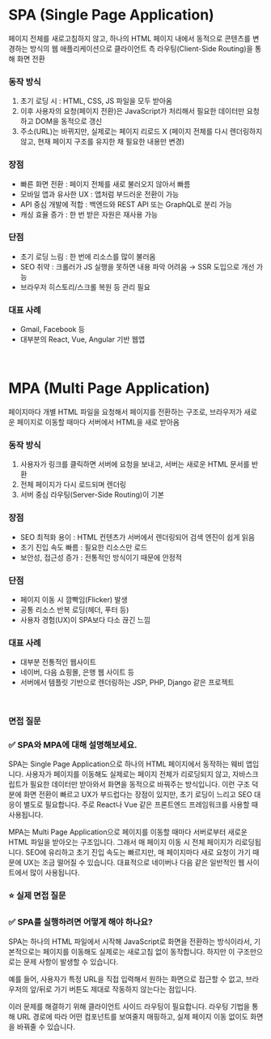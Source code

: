# SPA (Single Page Application)

페이지 전체를 새로고침하지 않고, 하나의 HTML 페이지 내에서 동적으로 콘텐츠를 변경하는 방식의 웹 애플리케이션으로 클라이언트 측 라우팅(Client-Side Routing)을 통해 화면 전환

### 동작 방식

1. 초기 로딩 시 : HTML, CSS, JS 파일을 모두 받아옴
2. 이후 사용자의 요청(페이지 전환)은 JavaScript가 처리해서 필요한 데이터만 요청하고 DOM을 동적으로 갱신
3. 주소(URL)는 바뀌지만, 실제로는 페이지 리로드 X (페이지 전체를 다시 렌더링하지 않고, 현재 페이지 구조를 유지한 채 필요한 내용만 변경)

### 장점

- 빠른 화면 전환 : 페이지 전체를 새로 불러오지 않아서 빠름
- 모바일 앱과 유사한 UX : 앱처럼 부드러운 전환이 가능
- API 중심 개발에 적합 : 백엔드와 REST API 또는 GraphQL로 분리 가능
- 캐싱 효율 증가 : 한 번 받은 자원은 재사용 가능

### 단점

- 초기 로딩 느림 : 한 번에 리소스를 많이 불러옴
- SEO 취약 : 크롤러가 JS 실행을 못하면 내용 파악 어려움 → SSR 도입으로 개선 가능
- 브라우저 히스토리/스크롤 복원 등 관리 필요

### 대표 사례

- Gmail, Facebook 등
- 대부분의 React, Vue, Angular 기반 웹앱

<br/>

# MPA (Multi Page Application)

페이지마다 개별 HTML 파일을 요청해서 페이지를 전환하는 구조로, 브라우저가 새로운 페이지로 이동할 때마다 서버에서 HTML을 새로 받아옴

### 동작 방식

1. 사용자가 링크를 클릭하면 서버에 요청을 보내고, 서버는 새로운 HTML 문서를 반환
2. 전체 페이지가 다시 로드되며 렌더링
3. 서버 중심 라우팅(Server-Side Routing)이 기본

### 장점

- SEO 최적화 용이 : HTML 컨텐츠가 서버에서 렌더링되어 검색 엔진이 쉽게 읽음
- 초기 진입 속도 빠름 : 필요한 리소스만 로드
- 보안성, 접근성 증가 : 전통적인 방식이기 때문에 안정적

### 단점

- 페이지 이동 시 깜빡임(Flicker) 발생
- 공통 리소스 반복 로딩(헤더, 푸터 등)
- 사용자 경험(UX)이 SPA보다 다소 끊긴 느낌

### 대표 사례

- 대부분 전통적인 웹사이트
- 네이버, 다음 쇼핑몰, 은행 웹 사이트 등
- 서버에서 템플릿 기반으로 렌더링하는 JSP, PHP, Django 같은 프로젝트

<br/>

### 면접 질문

<aside>

### ✅ SPA와 MPA에 대해 설명해보세요.

SPA는 Single Page Application으로 하나의 HTML 페이지에서 동작하는 웨비 앱입니다. 사용자가 페이지를 이동해도 실제로는 페이지 전체가 리로딩되지 않고, 자바스크립트가 필요한 데이터만 받아와서 화면을 동적으로 바꿔주는 방식입니다. 이런 구조 덕분에 화면 전환이 빠르고 UX가 부드럽다는 장점이 있지만, 초기 로딩이 느리고 SEO 대응이 별도로 필요합니다. 주로 React나 Vue 같은 프론트엔드 프레임워크를 사용할 때 사용됩니다.

MPA는 Multi Page Application으로 페이지를 이동할 때마다 서버로부터 새로운 HTML 파일을 받아오는 구조입니다. 그래서 매 페이지 이동 시 전체 페이지가 리로딩됩니다. SEO에 유리하고 초기 진입 속도는 빠르지만, 매 페이지마다 새로 요청이 가기 때문에 UX는 조금 떨어질 수 있습니다. 대표적으로 네이버나 다음 같은 일반적인 웹 사이트에서 많이 사용됩니다.

</aside>

### ⭐ 실제 면접 질문

<aside>

### ✅ SPA를 실행하려면 어떻게 해야 하나요?

SPA는 하나의 HTML 파일에서 시작해 JavaScript로 화면을 전환하는 방식이라서, 기본적으로는 페이지를 이동해도 실제로는 새로고침 없이 동작합니다. 하지만 이 구조만으로는 문제 사항이 발생할 수 있습니다.

예를 들어, 사용자가 특정 URL을 직접 입력해서 원하는 화면으로 접근할 수 없고, 브라우저의 앞/뒤로 가기 버튼도 제대로 작동하지 않는다는 점입니다.

이러 문제를 해결하기 위해 클라이언트 사이드 라우팅이 필요합니다. 라우팅 기법을 통해 URL 경로에 따라 어떤 컴포넌트를 보여줄지 매핑하고, 실제 페이지 이동 없이도 화면을 바꿔줄 수 있습니다.

</aside>
